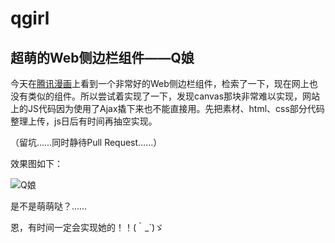 # qgirl
## 超萌的Web侧边栏组件——Q娘

今天在[腾讯漫画](http://ac.qq.com/ComicView/chapter/id/505432/cid/720)上看到一个非常好的Web侧边栏组件，检索了一下，现在网上也没有类似的组件。所以尝试着实现了一下，发现canvas那块非常难以实现，网站上的JS代码因为使用了Ajax撬下来也不能直接用。先把素材、html、css部分代码整理上传，js日后有时间再抽空实现。

（留坑……同时静待Pull Request……）

效果图如下：

![Q娘](http://7xkcl8.com1.z0.glb.clouddn.com/ursbqgirlimg.jpg)

是不是萌萌哒？……

恩，有时间一定会实现她的！！(｀_´)ゞ
